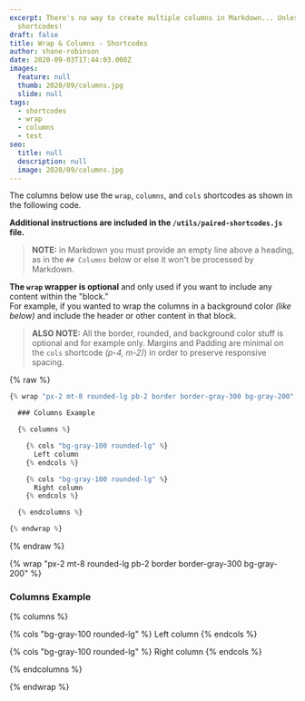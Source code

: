 ```yaml
---
excerpt: There's no way to create multiple columns in Markdown... Unless you use
  shortcodes!
draft: false
title: Wrap & Columns - Shortcodes
author: shane-robinson
date: 2020-09-03T17:44:03.000Z
images:
  feature: null
  thumb: 2020/09/columns.jpg
  slide: null
tags:
  - shortcodes
  - wrap
  - columns
  - test
seo:
  title: null
  description: null
  image: 2020/09/columns.jpg
---
```


The columns below use the `wrap`, `columns`, and `cols` shortcodes as shown in the following code.

**Additional instructions are included in the `/utils/paired-shortcodes.js` file.**

> **NOTE:** in Markdown you must provide an empty line above a heading, as in the `## Columns` below or else it won't be processed by Markdown.

**The `wrap` wrapper is optional** and only used if you want to include any content within the "block."  
For example, if you wanted to wrap the columns in a background color _(like below)_ and include the header or other content in that block.

> **ALSO NOTE:** All the border, rounded, and background color stuff is optional and for example only. Margins and Padding are minimal on the `cols` shortcode _(p-4, m-2)_) in order to preserve responsive spacing.

{% raw %}

```js
{% wrap "px-2 mt-8 rounded-lg pb-2 border border-gray-300 bg-gray-200" %}

  ### Columns Example

  {% columns %}

    {% cols "bg-gray-100 rounded-lg" %}
      Left column
    {% endcols %}

    {% cols "bg-gray-100 rounded-lg" %}
      Right column
    {% endcols %}

  {% endcolumns %}

{% endwrap %}
```

{% endraw %}

{% wrap "px-2 mt-8 rounded-lg pb-2 border border-gray-300 bg-gray-200" %}

### Columns Example

{% columns %}

{% cols "bg-gray-100 rounded-lg" %}
Left column
{% endcols %}

{% cols "bg-gray-100 rounded-lg" %}
Right column
{% endcols %}

{% endcolumns %}

{% endwrap %}
